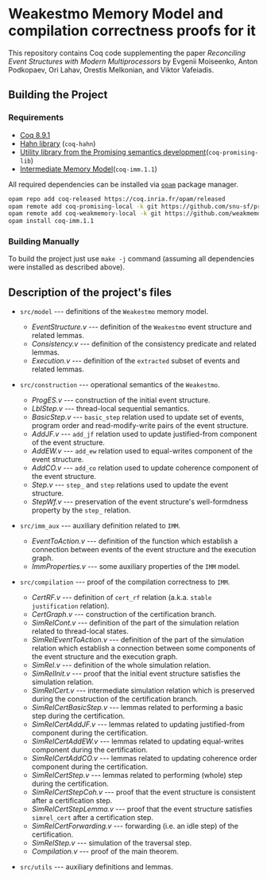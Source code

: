 # Weakestmo Memory Model and compilation correctness proofs for it

This repository contains Coq code supplementing the paper 
*Reconciling Event Structures with Modern Multiprocessors*
by Evgenii Moiseenko, Anton Podkopaev, Ori Lahav, Orestis Melkonian, and Viktor Vafeiadis.

## Building the Project

### Requirements
* [Coq 8.9.1](https://coq.inria.fr)
* [Hahn library](https://github.com/vafeiadis/hahn) (`coq-hahn`)
* [Utility library from the Promising semantics development](https://github.com/snu-sf/promising-lib)(`coq-promising-lib`)
* [Intermediate Memory Model](https://github.com/weakmemory/imm)(`coq-imm.1.1`)

All required dependencies can be installed via [`opam`](https://opam.ocaml.org/) package manager. 

```bash
opam repo add coq-released https://coq.inria.fr/opam/released
opam remote add coq-promising-local -k git https://github.com/snu-sf/promising-opam-coq-archive
opam remote add coq-weakmemory-local -k git https://github.com/weakmemory/local-coq-opam-archive
opam install coq-imm.1.1
```

### Building Manually

To build the project just use `make -j` command (assuming all dependencies were installed as described above). 

## Description of the project's files

* `src/model` --- definitions of the `Weakestmo` memory model.
  - *EventStructure.v* --- definition of the `Weakestmo` event structure and related lemmas.
  - *Consistency.v* --- definition of the consistency predicate and related lemmas.
  - *Execution.v* --- definition of the `extracted` subset of events and related lemmas.

* `src/construction` --- operational semantics of the `Weakestmo`.
  - *ProgES.v* --- construction of the initial event structure.
  - *LblStep.v* --- thread-local sequential semantics.
  - *BasicStep.v* --- `basic_step` relation used to update set of events, program order and read-modify-write pairs of the event structure.
  - *AddJF.v* --- `add_jf` relation used to update justified-from component of the event structure.
  - *AddEW.v* --- `add_ew` relation used to equal-writes component of the event structure.
  - *AddCO.v* --- `add_co` relation used to update coherence component of the event structure.
  - *Step.v* --- `step_` and `step` relations used to update the event structure.
  - *StepWf.v* --- preservation of the event structure's well-formdness property by the `step_` relation.

* `src/imm_aux` --- auxiliary definition related to `IMM`.
  - *EventToAction.v* --- definition of the function which establish a connection between events of the event structure and the execution graph.
  - *ImmProperties.v* --- some auxiliary properties of the `IMM` model.

* `src/compilation` --- proof of the compilation correctness to `IMM`.
  - *CertRF.v* --- definition of `cert_rf` relation (a.k.a. `stable justification` relation).
  - *CertGraph.v* --- construction of the certification branch.
  - *SimRelCont.v* --- definition of the part of the simulation relation related to thread-local states.
  - *SimRelEventToAction.v* --- definition of the part of the simulation relation which establish a connection between some components of the event structure and the execution graph.
  - *SimRel.v* --- definition of the whole simulation relation.
  - *SimRelInit.v* --- proof that the initial event structure satisfies the simulation relation.
  - *SimRelCert.v* --- intermediate simulation relation which is preserved during the construction of the certification branch.
  - *SimRelCertBasicStep.v* --- lemmas related to performing a basic step during the certification.
  - *SimRelCertAddJF.v* --- lemmas related to updating justified-from component during the certification.
  - *SimRelCertAddEW.v* --- lemmas related to updating equal-writes component during the certification.
  - *SimRelCertAddCO.v* --- lemmas related to updating coherence order component during the certification.
  - *SimRelCertStep.v* --- lemmas related to performing (whole) step during the certification.
  - *SimRelCertStepCoh.v* --- proof that the event structure is consistent after a certification step.
  - *SimRelCertStepLemma.v* --- proof that the event structure satisfies `simrel_cert` after a certification step.
  - *SimRelCertForwarding.v* --- forwarding (i.e. an idle step) of the certification.
  - *SimRelStep.v* --- simulation of the traversal step.
  - *Compilation.v* --- proof of the main theorem.

* `src/utils` --- auxiliary definitions and lemmas.
